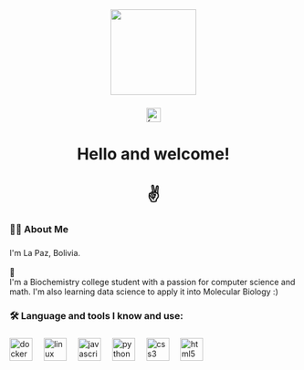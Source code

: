 <div align="center">
  <img height="150" src="https://scontent.flpb2-1.fna.fbcdn.net/v/t39.30808-6/474582706_1310823353452612_4680177427217960668_n.jpg?_nc_cat=102&ccb=1-7&_nc_sid=127cfc&_nc_ohc=vTWdnMk92lUQ7kNvgFUeVSp&_nc_oc=Adj9x4yL6e9HbrfBvmuHaQ2RB2Ep2KjtUdpdRNYaTlPDa5bkHEyqddzG3Pdk5-HjHAg&_nc_zt=23&_nc_ht=scontent.flpb2-1.fna&_nc_gid=AymH3yvRUex2SO3UspUZeBu&oh=00_AYBPrrLmu95KHSVyw-tRcHg6lKlvfdzu5jgDeyE0uasVag&oe=67B6C687"  />
</div>

###

<div align="center">
  <a href="https://www.facebook.com/tania.leon.58323431" target="_blank">
    <img src="https://img.shields.io/static/v1?message=Facebook&logo=facebook&label=&color=1877F2&logoColor=white&labelColor=&style=for-the-badge" height="25" alt="facebook logo"  />
  </a>
</div>

###

<h1 align="center">Hello and welcome!<br><br>✌️</h1>

###

<h3 align="left">👩‍💻  About Me</h3>

###

<p align="left">I'm La Paz, Bolivia.<br><br>🔭<br>I'm a Biochemistry college student with a passion for computer science and math. I'm also learning data science to apply it into Molecular Biology :)</p>

###

<h3 align="left">🛠 Language and tools I know and use:</h3>

###

<div align="left">
  <img src="https://cdn.jsdelivr.net/gh/devicons/devicon/icons/docker/docker-plain-wordmark.svg" height="40" alt="docker logo"  />
  <img width="12" />
  <img src="https://cdn.jsdelivr.net/gh/devicons/devicon/icons/linux/linux-original.svg" height="40" alt="linux logo"  />
  <img width="12" />
  <img src="https://cdn.jsdelivr.net/gh/devicons/devicon/icons/javascript/javascript-original.svg" height="40" alt="javascript logo"  />
  <img width="12" />
  <img src="https://cdn.jsdelivr.net/gh/devicons/devicon/icons/python/python-original.svg" height="40" alt="python logo"  />
  <img width="12" />
  <img src="https://cdn.jsdelivr.net/gh/devicons/devicon/icons/css3/css3-original.svg" height="40" alt="css3 logo"  />
  <img width="12" />
  <img src="https://cdn.jsdelivr.net/gh/devicons/devicon/icons/html5/html5-original.svg" height="40" alt="html5 logo"  />
</div>


###
